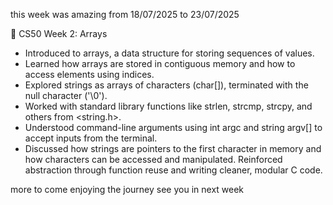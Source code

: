 this week was amazing from 18/07/2025 to 23/07/2025

📘 CS50 Week 2: Arrays

- Introduced to arrays, a data structure for storing sequences of values.
- Learned how arrays are stored in contiguous memory and how to access elements using indices.
- Explored strings as arrays of characters (char[]), terminated with the null character ('\0').
- Worked with standard library functions like strlen, strcmp, strcpy, and others from <string.h>.
- Understood command-line arguments using int argc and string argv[] to accept inputs from the terminal.
- Discussed how strings are pointers to the first character in memory and how characters can be accessed
  and manipulated.
  Reinforced abstraction through function reuse and writing cleaner, modular C code.

more to come
enjoying the journey
see you in next week
